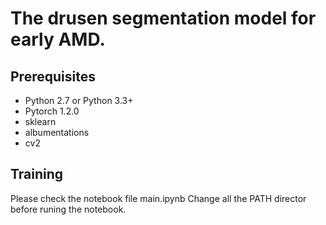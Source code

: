 
# The drusen segmentation model for early AMD.

## Prerequisites
- Python 2.7 or Python 3.3+
- Pytorch 1.2.0
- sklearn
- albumentations
- cv2
## Training
Please check the notebook file main.ipynb
Change all the PATH director before runing the notebook.
